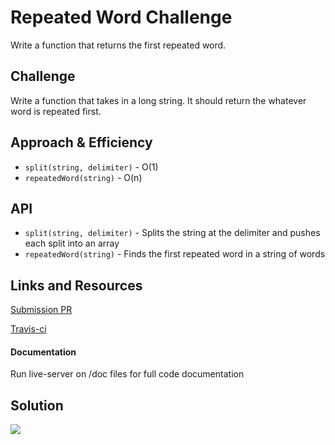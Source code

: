 # Repeated Word Challenge

Write a function that returns the first repeated word.

## Challenge

Write a function that takes in a long string. It should return the whatever word is repeated first.

## Approach & Efficiency
* `split(string, delimiter)` - O(1)
* `repeatedWord(string)` - O(n)

## API
* `split(string, delimiter)` - Splits the string at the delimiter and pushes each split into an array
* `repeatedWord(string)` - Finds the first repeated word in a string of words

## Links and Resources

[Submission PR](https://github.com/tskyles-401-advanced-javascript/data-structures-and-algorithims/pull/20)

[Travis-ci](https://travis-ci.com/tskyles-401-advanced-javascript/data-structures-and-algorithims)

#### Documentation
Run live-server on /doc files for full code documentation

## Solution

![](../assets/31-repeatWords.jpg)

